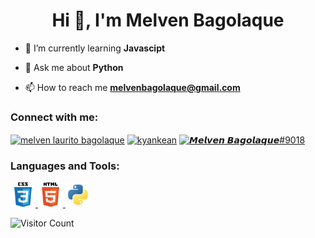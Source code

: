 
<h1 align="center">Hi 👋, I'm Melven Bagolaque</h1>


- 🌱 I’m currently learning **Javascipt**

- 💬 Ask me about **Python**

- 📫 How to reach me **melvenbagolaque@gmail.com**

<h3 align="left">Connect with me:</h3>
<p align="left">
<a href="https://fb.com/melven laurito bagolaque" target="blank"><img align="center" src="https://raw.githubusercontent.com/rahuldkjain/github-profile-readme-generator/master/src/images/icons/Social/facebook.svg" alt="melven laurito bagolaque" height="30" width="40" /></a>
<a href="https://instagram.com/kyankean" target="blank"><img align="center" src="https://raw.githubusercontent.com/rahuldkjain/github-profile-readme-generator/master/src/images/icons/Social/instagram.svg" alt="kyankean" height="30" width="40" /></a>
<a href="https://discord.gg/𝙈𝙚𝙡𝙫𝙚𝙣 𝘽𝙖𝙜𝙤𝙡𝙖𝙦𝙪𝙚#9018" target="blank"><img align="center" src="https://raw.githubusercontent.com/rahuldkjain/github-profile-readme-generator/master/src/images/icons/Social/discord.svg" alt="𝙈𝙚𝙡𝙫𝙚𝙣 𝘽𝙖𝙜𝙤𝙡𝙖𝙦𝙪𝙚#9018" height="30" width="40" /></a>
</p>

<h3 align="left">Languages and Tools:</h3>
<p align="left"> <a href="https://www.w3schools.com/css/" target="_blank" rel="noreferrer"> <img src="https://raw.githubusercontent.com/devicons/devicon/master/icons/css3/css3-original-wordmark.svg" alt="css3" width="40" height="40"/> </a> <a href="https://www.w3.org/html/" target="_blank" rel="noreferrer"> <img src="https://raw.githubusercontent.com/devicons/devicon/master/icons/html5/html5-original-wordmark.svg" alt="html5" width="40" height="40"/> </a> <a href="https://www.python.org" target="_blank" rel="noreferrer"> <img src="https://raw.githubusercontent.com/devicons/devicon/master/icons/python/python-original.svg" alt="python" width="40" height="40"/> </a> </p>

![Visitor Count](https://profile-counter.glitch.me/{carlcastanas}/count.svg)
